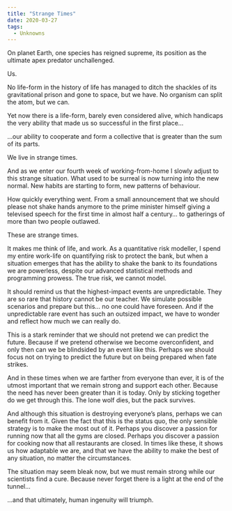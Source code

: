 ```yaml
---
title: "Strange Times"
date: 2020-03-27
tags:
  - Unknowns
---
```



On planet Earth, one species has reigned supreme, its position as the ultimate apex predator unchallenged.

Us.

No life-form in the history of life has managed to ditch the shackles of its gravitational prison and gone to space, but we have. No organism can split the atom, but we can.

Yet now there is a life-form, barely even considered alive, which handicaps the very ability that made us so successful in the first place…

…our ability to cooperate and form a collective that is greater than the sum of its parts.

We live in strange times.

And as we enter our fourth week of working-from-home I slowly adjust to this strange situation. What used to be surreal is now turning into the new normal. New habits are starting to form, new patterns of behaviour.

How quickly everything went. From a small announcement that we should please not shake hands anymore to the prime minister himself giving a televised speech for the first time in almost half a century… to gatherings of more than two people outlawed.

These are strange times.

It makes me think of life, and work. As a quantitative risk modeller, I spend my entire work-life on quantifying risk to protect the bank, but when a situation emerges that has the ability to shake the bank to its foundations we are powerless, despite our advanced statistical methods and programming prowess. The true risk, we cannot model.

It should remind us that the highest-impact events are unpredictable. They are so rare that history cannot be our teacher. We simulate possible scenarios and prepare but this… no one could have foreseen. And if the unpredictable rare event has such an outsized impact, we have to wonder and reflect how much we can really do.


This is a stark reminder that we should not pretend we can predict the future. Because if we pretend otherwise we become overconfident, and only then can we be blindsided by an event like this. Perhaps we should focus not on trying to predict the future but on being prepared when fate strikes.


And in these times when we are farther from everyone than ever, it is of the utmost important that we remain strong and support each other. Because the need has never been greater than it is today. Only by sticking together do we get through this. The lone wolf dies, but the pack survives.


And although this situation is destroying everyone’s plans, perhaps we can benefit from it. Given the fact that this is the status quo, the only sensible strategy is to make the most out of it. Perhaps you discover a passion for running now that all the gyms are closed. Perhaps you discover a passion for cooking now that all restaurants are closed. In times like these, it shows us how adaptable we are, and that we have the ability to make the best of any situation, no matter the circumstances.


The situation may seem bleak now, but we must remain strong while our scientists find a cure. Because never forget there is a light at the end of the tunnel…

...and that ultimately, human ingenuity will triumph.


